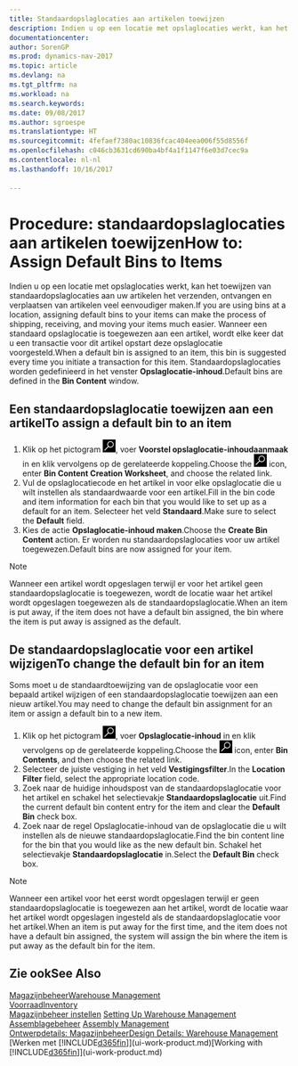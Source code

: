 ```yaml
---
title: Standaardopslaglocaties aan artikelen toewijzen
description: Indien u op een locatie met opslaglocaties werkt, kan het toewijzen van standaardopslaglocaties aan uw artikelen het verzenden, ontvangen en verplaatsen van artikelen veel eenvoudiger maken. Wanneer een standaard opslaglocatie is toegewezen aan een artikel, wordt elke keer dat u een transactie voor dit artikel opstart deze opslaglocatie voorgesteld.
documentationcenter: 
author: SorenGP
ms.prod: dynamics-nav-2017
ms.topic: article
ms.devlang: na
ms.tgt_pltfrm: na
ms.workload: na
ms.search.keywords: 
ms.date: 09/08/2017
ms.author: sgroespe
ms.translationtype: HT
ms.sourcegitcommit: 4fefaef7380ac10836fcac404eea006f55d8556f
ms.openlocfilehash: c046cb3631cd690ba4bf4a1f1147f6e03d7cec9a
ms.contentlocale: nl-nl
ms.lasthandoff: 10/16/2017

---
```

# <a name="how-to-assign-default-bins-to-items"></a><span data-ttu-id="17eb2-104">Procedure: standaardopslaglocaties aan artikelen toewijzen</span><span class="sxs-lookup"><span data-stu-id="17eb2-104">How to: Assign Default Bins to Items</span></span>
<span data-ttu-id="17eb2-105">Indien u op een locatie met opslaglocaties werkt, kan het toewijzen van standaardopslaglocaties aan uw artikelen het verzenden, ontvangen en verplaatsen van artikelen veel eenvoudiger maken.</span><span class="sxs-lookup"><span data-stu-id="17eb2-105">If you are using bins at a location, assigning default bins to your items can make the process of shipping, receiving, and moving your items much easier.</span></span> <span data-ttu-id="17eb2-106">Wanneer een standaard opslaglocatie is toegewezen aan een artikel, wordt elke keer dat u een transactie voor dit artikel opstart deze opslaglocatie voorgesteld.</span><span class="sxs-lookup"><span data-stu-id="17eb2-106">When a default bin is assigned to an item, this bin is suggested every time you initiate a transaction for this item.</span></span> <span data-ttu-id="17eb2-107">Standaardopslaglocaties worden gedefinieerd in het venster **Opslaglocatie-inhoud**.</span><span class="sxs-lookup"><span data-stu-id="17eb2-107">Default bins are defined in the **Bin Content** window.</span></span>  

## <a name="to-assign-a-default-bin-to-an-item"></a><span data-ttu-id="17eb2-108">Een standaardopslaglocatie toewijzen aan een artikel</span><span class="sxs-lookup"><span data-stu-id="17eb2-108">To assign a default bin to an item</span></span>
1.  <span data-ttu-id="17eb2-109">Klik op het pictogram ![Zoeken naar pagina of rapport](media/ui-search/search_small.png "pictogram Zoeken naar pagina of rapport"), voer **Voorstel opslaglocatie-inhoudaanmaak** in en klik vervolgens op de gerelateerde koppeling.</span><span class="sxs-lookup"><span data-stu-id="17eb2-109">Choose the ![Search for Page or Report](media/ui-search/search_small.png "Search for Page or Report icon") icon, enter **Bin Content Creation Worksheet**, and choose the related link.</span></span>  
2.  <span data-ttu-id="17eb2-110">Vul de opslaglocatiecode en het artikel in voor elke opslaglocatie die u wilt instellen als standaardwaarde voor een artikel.</span><span class="sxs-lookup"><span data-stu-id="17eb2-110">Fill in the bin code and item information for each bin that you would like to set up as a default for an item.</span></span> <span data-ttu-id="17eb2-111">Selecteer het veld **Standaard**.</span><span class="sxs-lookup"><span data-stu-id="17eb2-111">Make sure to select the **Default** field.</span></span>  
3.  <span data-ttu-id="17eb2-112">Kies de actie **Opslaglocatie-inhoud maken**.</span><span class="sxs-lookup"><span data-stu-id="17eb2-112">Choose the **Create Bin Content** action.</span></span> <span data-ttu-id="17eb2-113">Er worden nu standaardopslaglocaties voor uw artikel toegewezen.</span><span class="sxs-lookup"><span data-stu-id="17eb2-113">Default bins are now assigned for your item.</span></span>  

> [!NOTE]  
>  <span data-ttu-id="17eb2-114">Wanneer een artikel wordt opgeslagen terwijl er voor het artikel geen standaardopslaglocatie is toegewezen, wordt de locatie waar het artikel wordt opgeslagen toegewezen als de standaardopslaglocatie.</span><span class="sxs-lookup"><span data-stu-id="17eb2-114">When an item is put away, if the item does not have a default bin assigned, the bin where the item is put away is assigned as the default.</span></span>  

## <a name="to-change-the-default-bin-for-an-item"></a><span data-ttu-id="17eb2-115">De standaardopslaglocatie voor een artikel wijzigen</span><span class="sxs-lookup"><span data-stu-id="17eb2-115">To change the default bin for an item</span></span>  
<span data-ttu-id="17eb2-116">Soms moet u de standaardtoewijzing van de opslaglocatie voor een bepaald artikel wijzigen of een standaardopslaglocatie toewijzen aan een nieuw artikel.</span><span class="sxs-lookup"><span data-stu-id="17eb2-116">You may need to change the default bin assignment for an item or assign a default bin to a new item.</span></span>    
1.  <span data-ttu-id="17eb2-117">Klik op het pictogram ![Zoeken naar pagina of rapport](media/ui-search/search_small.png "pictogram Zoeken naar pagina of rapport"), voer **Opslaglocatie-inhoud** in en klik vervolgens op de gerelateerde koppeling.</span><span class="sxs-lookup"><span data-stu-id="17eb2-117">Choose the ![Search for Page or Report](media/ui-search/search_small.png "Search for Page or Report icon") icon, enter **Bin Contents**, and then choose the related link.</span></span>  
2.  <span data-ttu-id="17eb2-118">Selecteer de juiste vestiging in het veld **Vestigingsfilter**.</span><span class="sxs-lookup"><span data-stu-id="17eb2-118">In the **Location Filter** field, select the appropriate location code.</span></span>  
3.  <span data-ttu-id="17eb2-119">Zoek naar de huidige inhoudspost van de standaardopslaglocatie voor het artikel en schakel het selectievakje **Standaardopslaglocatie** uit.</span><span class="sxs-lookup"><span data-stu-id="17eb2-119">Find the current default bin content entry for the item and clear the **Default Bin** check box.</span></span>  
4.  <span data-ttu-id="17eb2-120">Zoek naar de regel Opslaglocatie-inhoud van de opslaglocatie die u wilt instellen als de nieuwe standaardopslaglocatie.</span><span class="sxs-lookup"><span data-stu-id="17eb2-120">Find the bin content line for the bin that you would like as the new default bin.</span></span> <span data-ttu-id="17eb2-121">Schakel het selectievakje **Standaardopslaglocatie** in.</span><span class="sxs-lookup"><span data-stu-id="17eb2-121">Select the **Default Bin** check box.</span></span>  

> [!NOTE]  
>  <span data-ttu-id="17eb2-122">Wanneer een artikel voor het eerst wordt opgeslagen terwijl er geen standaardopslaglocatie is toegewezen aan het artikel, wordt de locatie waar het artikel wordt opgeslagen ingesteld als de standaardopslaglocatie voor het artikel.</span><span class="sxs-lookup"><span data-stu-id="17eb2-122">When an item is put away for the first time, and the item does not have a default bin assigned, the system will assign the bin where the item is put away as the default bin for the item.</span></span>  

## <a name="see-also"></a><span data-ttu-id="17eb2-123">Zie ook</span><span class="sxs-lookup"><span data-stu-id="17eb2-123">See Also</span></span>  
[<span data-ttu-id="17eb2-124">Magazijnbeheer</span><span class="sxs-lookup"><span data-stu-id="17eb2-124">Warehouse Management</span></span>](warehouse-manage-warehouse.md)  
[<span data-ttu-id="17eb2-125">Voorraad</span><span class="sxs-lookup"><span data-stu-id="17eb2-125">Inventory</span></span>](inventory-manage-inventory.md)  
<span data-ttu-id="17eb2-126">[Magazijnbeheer instellen](warehouse-setup-warehouse.md)   </span><span class="sxs-lookup"><span data-stu-id="17eb2-126">[Setting Up Warehouse Management](warehouse-setup-warehouse.md)   </span></span>  
<span data-ttu-id="17eb2-127">[Assemblagebeheer](assembly-assemble-items.md)  </span><span class="sxs-lookup"><span data-stu-id="17eb2-127">[Assembly Management](assembly-assemble-items.md)  </span></span>  
[<span data-ttu-id="17eb2-128">Ontwerpdetails: Magazijnbeheer</span><span class="sxs-lookup"><span data-stu-id="17eb2-128">Design Details: Warehouse Management</span></span>](design-details-warehouse-management.md)  
<span data-ttu-id="17eb2-129">[Werken met [!INCLUDE[d365fin](includes/d365fin_md.md)]](ui-work-product.md)</span><span class="sxs-lookup"><span data-stu-id="17eb2-129">[Working with [!INCLUDE[d365fin](includes/d365fin_md.md)]](ui-work-product.md)</span></span>

